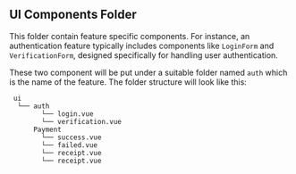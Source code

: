 ## UI Components Folder

This folder contain feature specific components. For instance, an authentication feature typically includes components like `LoginForm` and `VerificationForm`, designed specifically for handling user authentication.

These two component will be put under a suitable folder named `auth` which is the name of the feature. The folder structure will look like this:

```
 ui
  └── auth
        └── login.vue
        └── verification.vue
      Payment
        └── success.vue
        └── failed.vue
        └── receipt.vue
        └── receipt.vue
```
